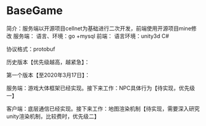 # BaseGame
简介：服务端以开源项目cellnet为基础进行二次开发，前端使用开源项目mine修改
服务端：
  语言、环境：go +mysql
前端：
  语言环境：unity3d C#
  
协议格式：protobuf
 
历史版本【优先级越高，越紧急】：


第一个版本【至2020年3月17日】：

   服务端：游戏大体框架已经实现。接下来工作：NPC具体行为【待实现，优先级一】
   
   客户端：底层通信已经实现。接下来工作：地图渲染机制【待实现，需要深入研究unity渲染机制，比较费时，优先级二】
